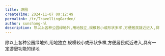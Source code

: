 ```yaml
---
title: 游园
createTime: 2024-11-07 00:12:49
permalink: /tr/TravellingGarden/
author: sunshang-hl
description: 除以上各种公园绿地外,用地独立,规模较小或形状多样,方便居民就近进入,具有一定游憩功能的绿地
---
```


除以上各种公园绿地外,用地独立,规模较小或形状多样,方便居民就近进入,具有一定游憩功能的绿地